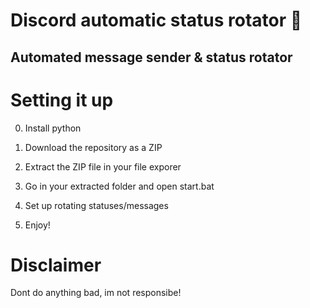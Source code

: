 # Discord automatic status rotator 🤖      
  
## Automated message sender & status rotator    
     
# Setting it up    
  
0. Install python  
1. Download the repository as a ZIP     
2. Extract the ZIP file in your file exporer    
3. Go in your extracted folder and open start.bat    
4. Set up rotating statuses/messages     
    
5. Enjoy!    
   
# Disclaimer     
    
Dont do anything bad, im not responsibe!     